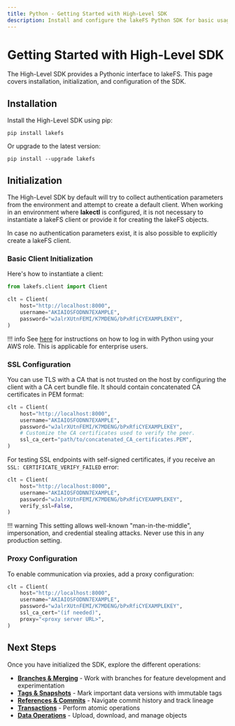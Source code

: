 ```yaml
---
title: Python - Getting Started with High-Level SDK
description: Install and configure the lakeFS Python SDK for basic usage
---
```


# Getting Started with High-Level SDK

The High-Level SDK provides a Pythonic interface to lakeFS. This page covers installation, initialization, and configuration of the SDK.

## Installation

Install the High-Level SDK using pip:

```shell
pip install lakefs
```

Or upgrade to the latest version:

```shell
pip install --upgrade lakefs
```

## Initialization

The High-Level SDK by default will try to collect authentication parameters from the environment and attempt to create a default client. When working in an environment where **lakectl** is configured, it is not necessary to instantiate a lakeFS client or provide it for creating the lakeFS objects.

In case no authentication parameters exist, it is also possible to explicitly create a lakeFS client.

### Basic Client Initialization

Here's how to instantiate a client:

```python
from lakefs.client import Client

clt = Client(
    host="http://localhost:8000",
    username="AKIAIOSFODNN7EXAMPLE",
    password="wJalrXUtnFEMI/K7MDENG/bPxRfiCYEXAMPLEKEY",
)
```

!!! info
    See [here](../security/external-principals-aws.md#login-with-python) for instructions on how to log in with Python using your AWS role. This is applicable for enterprise users.

### SSL Configuration

You can use TLS with a CA that is not trusted on the host by configuring the client with a CA cert bundle file. It should contain concatenated CA certificates in PEM format:

```python
clt = Client(
    host="http://localhost:8000",
    username="AKIAIOSFODNN7EXAMPLE",
    password="wJalrXUtnFEMI/K7MDENG/bPxRfiCYEXAMPLEKEY",
    # Customize the CA certificates used to verify the peer.
    ssl_ca_cert="path/to/concatenated_CA_certificates.PEM",
)
```

For testing SSL endpoints with self-signed certificates, if you receive an `SSL: CERTIFICATE_VERIFY_FAILED` error:

```python
clt = Client(
    host="http://localhost:8000",
    username="AKIAIOSFODNN7EXAMPLE",
    password="wJalrXUtnFEMI/K7MDENG/bPxRfiCYEXAMPLEKEY",
    verify_ssl=False,
)
```

!!! warning
    This setting allows well-known "man-in-the-middle", impersonation, and credential stealing attacks. Never use this in any production setting.

### Proxy Configuration

To enable communication via proxies, add a proxy configuration:

```python
clt = Client(
    host="http://localhost:8000",
    username="AKIAIOSFODNN7EXAMPLE",
    password="wJalrXUtnFEMI/K7MDENG/bPxRfiCYEXAMPLEKEY",
    ssl_ca_cert="(if needed)",
    proxy="<proxy server URL>",
)
```

## Next Steps

Once you have initialized the SDK, explore the different operations:

- **[Branches & Merging](./python-versioning-branches.md)** - Work with branches for feature development and experimentation
- **[Tags & Snapshots](./python-versioning-tags.md)** - Mark important data versions with immutable tags
- **[References & Commits](./python-references-commits.md)** - Navigate commit history and track lineage
- **[Transactions](./python-transactions.md)** - Perform atomic operations
- **[Data Operations](./python-data-operations.md)** - Upload, download, and manage objects

